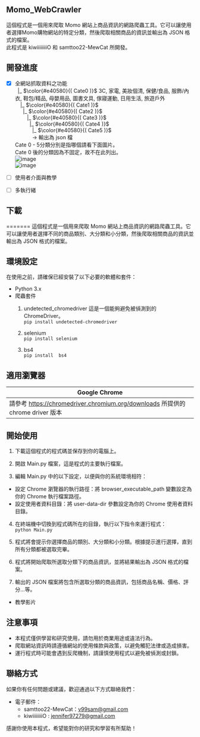 ## Momo_WebCrawler 
這個程式是一個用來爬取 Momo 網站上商品資訊的網路爬蟲工具。它可以讓使用者選擇Momo購物網站的特定分類，然後爬取相關商品的資訊並輸出為 JSON 格式的檔案。 <br>
此程式是 kiwiiiiiiiiO 和 samttoo22-MewCat 所開發。 <br>


## 開發進度

- [x] 全網站抓取資料之功能<br>
&ensp;|_ $\color{#e40580}{( Cate0 )}$ 3C, 家電, 美妝個清, 保健/食品, 服飾/內衣, 鞋包/精品, 母嬰用品, 圖書文具, 傢寢運動, 日用生活, 旅遊戶外 <br>
&ensp;&ensp;|_  $\color{#e40580}{( Cate1 )}$ <br>
&ensp;&ensp;&ensp;|_ $\color{#e40580}{( Cate2 )}$ <br>
&ensp;&ensp;&ensp;&ensp; |_ $\color{#e40580}{( Cate3 )}$ <br>
&ensp;&ensp;&ensp;&ensp;&ensp; |_  $\color{#e40580}{( Cate4 )}$ <br>
&ensp;&ensp;&ensp;&ensp;&ensp;&ensp; |_  $\color{#e40580}{( Cate5 )}$ <br>
&ensp;&ensp;&ensp;&ensp;&ensp;&ensp; -> 輸出為 json 檔 <br>
Cate 0 - 5分類分別是指哪個請看下面圖片。 <br>
Cate 0 後的分類因為不固定，故不在此列出。 <br>
![image](https://github.com/samttoo22-MewCat/Momo_WebCrawler/blob/main/tutorial1.png) <br>
![image](https://github.com/samttoo22-MewCat/Momo_WebCrawler/blob/main/tutorial2.png) <br>

- [ ] 使用者介面與教學<br>
- [ ] 多執行緒<br>
## 下載

=======
這個程式是一個用來爬取 Momo 網站上商品資訊的網路爬蟲工具。它可以讓使用者選擇不同的商品類別、大分類和小分類，然後爬取相關商品的資訊並輸出為 JSON 格式的檔案。

## 環境設定
在使用之前，請確保已經安裝了以下必要的軟體和套件：

- Python 3.x
- 爬蟲套件
  1. undetected_chromedriver 
  這是一個能夠避免被偵測到的 ChromeDriver。<br>
      ```pip install undetected-chromedriver```
  
  2. selenium<br>
  ```pip install selenium```

  3. bs4<br>
   ```pip install  bs4```


## 適用瀏覽器

|  Google Chrome  |
|  ----  |
|  請參考  https://chromedriver.chromium.org/downloads  所提供的 chrome driver 版本  |


## 開始使用
1. 下載這個程式的程式碼並保存到你的電腦上。

2. 開啟 Main.py 檔案，這是程式的主要執行檔案。

3. 編輯 Main.py 中的以下設定，以便與你的系統環境相符：
  - 設定 Chrome 瀏覽器的執行路徑：將 browser_executable_path 變數設定為你的 Chrome 執行檔案路徑。
  - 設定使用者資料目錄：將 user-data-dir 參數設定為你的 Chrome 使用者資料目錄。

4. 在終端機中切換到程式碼所在的目錄，執行以下指令來運行程式：
  <br>```python Main.py```

5. 程式將會提示你選擇商品的類別、大分類和小分類。根據提示進行選擇，直到所有分類都被選取完畢。

6. 程式將開始爬取所選取分類下的商品資訊，並將結果輸出為 JSON 格式的檔案。

7. 輸出的 JSON 檔案將包含所選取分類的商品資訊，包括商品名稱、價格、評分...等。

* 教學影片


## 注意事項
- 本程式僅供學習和研究使用，請勿用於商業用途或違法行為。
- 爬取網站資訊時請遵循網站的使用條款與政策，以避免觸犯法律或造成損害。
- 運行程式時可能會遇到反爬機制，請謹慎使用程式以避免被偵測或封鎖。


## 聯絡方式
如果你有任何問題或建議，歡迎通過以下方式聯絡我們：

- 電子郵件：
    - samttoo22-MewCat：v99sam@gmail.com
    - kiwiiiiiiiiO : jennifer97279@gmail.com

感謝你使用本程式，希望能對你的研究和學習有所幫助！
